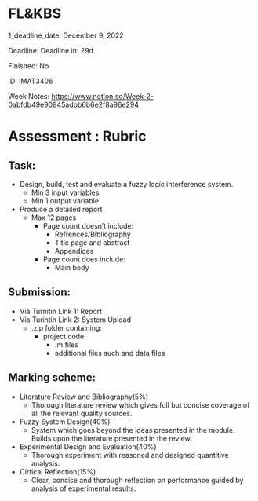 # FL&KBS

1_deadline_date: December 9, 2022

Deadline: Deadline in: 29d

Finished: No

ID: IMAT3406

Week Notes: https://www.notion.so/Week-2-0abfdb49e90945adbb6b6e2f8a96e294

# Assessment : Rubric

## Task:

- Design, build, test and evaluate a fuzzy logic interference system.
  - Min 3 input variables
  - Min 1 output variable
- Produce a detailed report
  - Max 12 pages
    - Page count doesn’t include:
      - Refrences/Bibliography
      - Title page and abstract
      - Appendices
    - Page count does include:
      - Main body

## Submission:

- Via Turnitin Link 1: Report
- Via Turintin Link 2: System Upload
  - .zip folder containing:
    - project code
      - .m files
      - additional files such and data files

## Marking scheme:

- Literature Review and Bibliography(5%)
  - Thorough literature review which gives full but concise coverage of all the relevant quality sources.
- Fuzzy System Design(40%)
  - System which goes beyond the ideas presented in the module. Builds upon the literature presented in the review.
- Experimental Design and Evaluation(40%)
  - Thorough experiment with reasoned and designed quantitive analysis.
- Cirtical Reflection(15%)
  - Clear, concise and thorough reflection on performance guided by analysis of experimental results.
